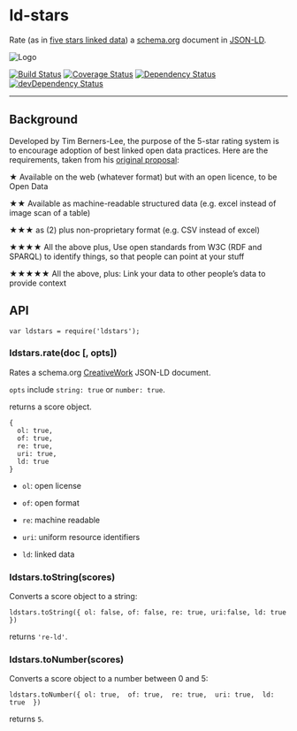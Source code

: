# ld-stars

Rate (as in
[five stars linked data](http://www.w3.org/DesignIssues/LinkedData.html))
a [schema.org](http://schema.org) document in
[JSON-LD](http://json-ld.org/).

![Logo](http://www.w3.org/DesignIssues/diagrams/lod/597992118v2_350x350_Back.jpg)

[![Build Status](https://travis-ci.org/standard-analytics/ldstars.svg)](https://travis-ci.org/standard-analytics/ldstars)
[![Coverage Status](https://coveralls.io/repos/standard-analytics/ldstars/badge.svg?branch=master)](https://coveralls.io/r/standard-analytics/ldstars?branch=master)
[![Dependency Status](https://david-dm.org/standard-analytics/ldstars.svg)](https://david-dm.org/standard-analytics/ldstars)
[![devDependency Status](https://david-dm.org/standard-analytics/ldstars/dev-status.svg)](https://david-dm.org/standard-analytics/ldstars#info=devDependencies)
___

## Background

Developed by Tim Berners-Lee, the purpose of the 5-star rating system is to encourage adoption of best linked open data practices. Here are the requirements, taken from his [original proposal](http://www.w3.org/DesignIssues/LinkedData.html):

★ Available on the web (whatever format) but with an open licence, to be Open Data

★★ Available as machine-readable structured data (e.g. excel instead of image scan of a table)

★★★ as (2) plus non-proprietary format (e.g. CSV instead of excel)

★★★★ All the above plus, Use open standards from W3C (RDF and SPARQL) to identify things, so that people can point at your stuff

★★★★★ All the above, plus: Link your data to other people’s data to provide context

## API

```
var ldstars = require('ldstars');
```

### ldstars.rate(doc [, opts])

Rates a schema.org [CreativeWork](http://schema.org/CreativeWork) JSON-LD document.

`opts` include `string: true` or `number: true`.

returns a score object.

```
{
  ol: true,
  of: true,
  re: true,
  uri: true,
  ld: true
}
```

+ `ol`: open license

+ `of`: open format

+ `re`: machine readable

+ `uri`: uniform resource identifiers

+ `ld`: linked data


### ldstars.toString(scores)

Converts a score object to a string:

```
ldstars.toString({ ol: false, of: false, re: true, uri:false, ld: true })
```

returns `'re-ld'`.


### ldstars.toNumber(scores)

Converts a score object to a number between 0 and 5:

```
ldstars.toNumber({ ol: true,  of: true,  re: true,  uri: true,  ld: true  })
```

returns `5`.
